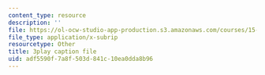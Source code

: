 ```yaml
---
content_type: resource
description: ''
file: https://ol-ocw-studio-app-production.s3.amazonaws.com/courses/15-071-the-analytics-edge-spring-2017/adf5590f7a8f503d841c10ea0dda8b96_Vd6yR63nfHY.vtt
file_type: application/x-subrip
resourcetype: Other
title: 3play caption file
uid: adf5590f-7a8f-503d-841c-10ea0dda8b96
---
```

